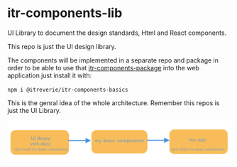 # itr-components-lib

UI Library to document the design standards, Html and React components.

This repo is just the UI design library. 

The components will be implemented in a separate repo and package in order to be able to use that  <a href="https://www.npmjs.com/package/@itreverie/itr-components-basics" target="_blank">itr-components-package</a> into the web application 
just install it with:

``npm i @itreverie/itr-components-basics``

This is the genral idea of the whole architecture. Remember this repos is just the UI Library.
<div align="center"><img src="./Architecture.png"/></div>
